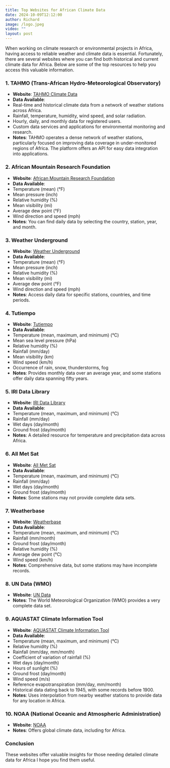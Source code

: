 ```yaml
---
title: Top Websites for African Climate Data
date: 2024-10-09T12:12:00
author: Richard
image: /logo.jpeg
video: ""
layout: post
---
```

When working on climate research or environmental projects in Africa, having access to reliable weather and climate data is essential. Fortunately, there are several websites where you can find both historical and current climate data for Africa. Below are some of the top resources to help you access this valuable information.

### 1. TAHMO (Trans-African Hydro-Meteorological Observatory)

- **Website**: [TAHMO Climate Data](https://tahmo.org/climate-data/)
- **Data Available**:
- Real-time and historical climate data from a network of weather stations across Africa.
- Rainfall, temperature, humidity, wind speed, and solar radiation.
- Hourly, daily, and monthly data for registered users.
- Custom data services and applications for environmental monitoring and research.
- **Notes**: TAHMO operates a dense network of weather stations, particularly focused on improving data coverage in under-monitored regions of Africa. The platform offers an API for easy data integration into applications.

### 2. African Mountain Research Foundation

- **Website**: [African Mountain Research Foundation](https://www.africanmountainresearch.com/)
- **Data Available**:
- Temperature (mean) (°F)
- Mean pressure (inch)
- Relative humidity (%)
- Mean visibility (mi)
- Average dew point (°F)
- Wind direction and speed (mph)
- **Notes**: You can find daily data by selecting the country, station, year, and month.

### 3. Weather Underground

- **Website**: [Weather Underground](https://www.wunderground.com/)
- **Data Available**:
- Temperature (mean) (°F)
- Mean pressure (inch)
- Relative humidity (%)
- Mean visibility (mi)
- Average dew point (°F)
- Wind direction and speed (mph)
- **Notes**: Access daily data for specific stations, countries, and time periods.

### 4. Tutiempo

- **Website**: [Tutiempo](https://en.tutiempo.net/climate/africa.html)
- **Data Available**:
- Temperature (mean, maximum, and minimum) (°C)
- Mean sea level pressure (hPa)
- Relative humidity (%)
- Rainfall (mm/day)
- Mean visibility (km)
- Wind speed (km/h)
- Occurrence of rain, snow, thunderstorms, fog
- **Notes**: Provides monthly data over an average year, and some stations offer daily data spanning fifty years.

### 5. IRI Data Library

- **Website**: [IRI Data Library](http://iridl.ldeo.columbia.edu/)
- **Data Available**:
- Temperature (mean, maximum, and minimum) (°C)
- Rainfall (mm/day)
- Wet days (day/month)
- Ground frost (day/month)
- **Notes**: A detailed resource for temperature and precipitation data across Africa.

### 6. All Met Sat

- **Website**: [All Met Sat](http://fr.allmetsat.com/climat/afrique.php)
- **Data Available**:
- Temperature (mean, maximum, and minimum) (°C)
- Rainfall (mm/day)
- Wet days (day/month)
- Ground frost (day/month)
- **Notes**: Some stations may not provide complete data sets.

### 7. Weatherbase

- **Website**: [Weatherbase](http://www.weatherbase.com/weather/country.php3?r=AFR&refer=&regionname=Africa)
- **Data Available**:
- Temperature (mean, maximum, and minimum) (°C)
- Rainfall (mm/month)
- Ground frost (day/month)
- Relative humidity (%)
- Average dew point (°C)
- Wind speed (km/h)
- **Notes**: Comprehensive data, but some stations may have incomplete records.

### 8. UN Data (WMO)

- **Website**: [UN Data](http://data.un.org/Explorer.aspx?d=CLINO)
- **Notes**: The World Meteorological Organization (WMO) provides a very complete data set.

### 9. AQUASTAT Climate Information Tool

- **Website**: [AQUASTAT Climate Information Tool](http://www.fao.org/aquastat/en/climate-info-tool/)
- **Data Available**:
- Temperature (mean, maximum, and minimum) (°C)
- Relative humidity (%)
- Rainfall (mm/day, mm/month)
- Coefficient of variation of rainfall (%)
- Wet days (day/month)
- Hours of sunlight (%)
- Ground frost (day/month)
- Wind speed (m/s)
- Reference evapotranspiration (mm/day, mm/month)
- Historical data dating back to 1945, with some records before 1900.
- **Notes**: Uses interpolation from nearby weather stations to provide data for any location in Africa.

### 10. NOAA (National Oceanic and Atmospheric Administration)

- **Website**: [NOAA](https://www.noaa.gov/)
- **Notes**: Offers global climate data, including for Africa.

### Conclusion

These websites offer valuable insights for those needing detailed climate data for Africa I hope you find them useful.
